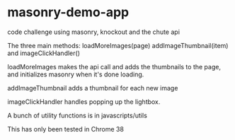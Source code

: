 masonry-demo-app
================

code challenge using masonry, knockout and the chute api

The three main methods: loadMoreImages(page) addImageThumbnail(item) and imageClickHandler()

loadMoreImages makes the api call and adds the thumbnails to the page, and initializes masonry when it's done loading.

addImageThumbnail adds a thumbnail for each new image

imageClickHandler handles popping up the lightbox.

A bunch of utility functions is in javascripts/utils

This has only been tested in Chrome 38
